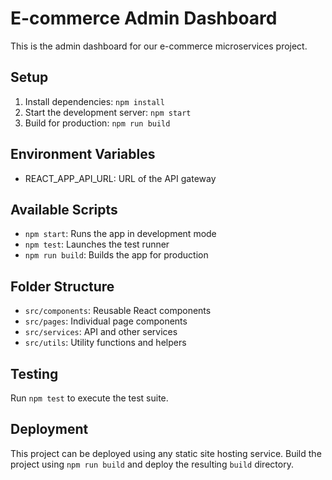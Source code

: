 # E-commerce Admin Dashboard

This is the admin dashboard for our e-commerce microservices project.

## Setup

1. Install dependencies: `npm install`
2. Start the development server: `npm start`
3. Build for production: `npm run build`

## Environment Variables

- REACT_APP_API_URL: URL of the API gateway

## Available Scripts

- `npm start`: Runs the app in development mode
- `npm test`: Launches the test runner
- `npm run build`: Builds the app for production

## Folder Structure

- `src/components`: Reusable React components
- `src/pages`: Individual page components
- `src/services`: API and other services
- `src/utils`: Utility functions and helpers

## Testing

Run `npm test` to execute the test suite.

## Deployment

This project can be deployed using any static site hosting service. Build the project using `npm run build` and deploy the resulting `build` directory.
